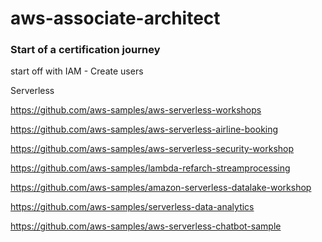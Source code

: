 # aws-associate-architect



### Start of a certification journey

start off with IAM - Create users






Serverless 

https://github.com/aws-samples/aws-serverless-workshops

https://github.com/aws-samples/aws-serverless-airline-booking

https://github.com/aws-samples/aws-serverless-security-workshop

https://github.com/aws-samples/lambda-refarch-streamprocessing

https://github.com/aws-samples/amazon-serverless-datalake-workshop

https://github.com/aws-samples/serverless-data-analytics

https://github.com/aws-samples/aws-serverless-chatbot-sample
